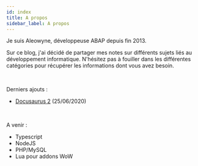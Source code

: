 ```yaml
---
id: index
title: A propos
sidebar_label: A propos
---
```


Je suis Aleowyne, développeuse ABAP depuis fin 2013.

Sur ce blog, j'ai décidé de partager mes notes sur différents sujets liés au développement informatique.
N'hésitez pas à fouiller dans les différentes catégories pour récupérer les informations dont vous avez besoin.   
  
<br/>

Derniers ajouts :

- [Docusaurus 2](../dev_web/docusaurus) (25/06/2020)

<br/>

A venir :

- Typescript
- NodeJS
- PHP/MySQL
- Lua pour addons WoW